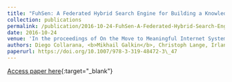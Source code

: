 ```yaml
---
title: "FuhSen: A Federated Hybrid Search Engine for Building a Knowledge Graph On-Demand (Short Paper)"
collection: publications
permalink: /publication/2016-10-24-FuhSen-A-Federated-Hybrid-Search-Engine-for-Building-a-Knowledge-Graph-On-Demand-Short-Paper
date: 2016-10-24
venue: 'In the proceedings of On the Move to Meaningful Internet Systems: OTM 2016 Conferences - Confederated International Conferences: CoopIS, C&amp;TC, and ODBASE 2016, Rhodes, Greece, October 24-28, 2016, Proceedings'
authors: Diego Collarana, <b>Mikhail Galkin</b>, Christoph Lange, Irlan Grangel-Gonzalez, Maria-Esther Vidal, Sören Auer
paperurl: https://doi.org/10.1007/978-3-319-48472-3\_47
---
```

[Access paper here](https://doi.org/10.1007/978-3-319-48472-3\_47){:target="_blank"}
